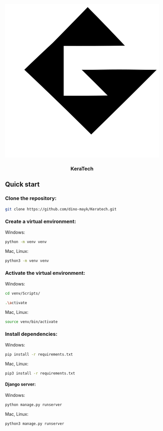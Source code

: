 <p align="center">
  <img src="/static_dev/favicon/logo_no_text.svg">
</p>

<h3 align="center">KeraTech</h3>


## Quick start

### Clone the repository:
```bash
git clone https://github.com/dino-mayk/Keratech.git
```

### Create a virtual environment:

Windows:
```bash
python -m venv venv
```
Mac, Linux:
```bash
python3 -m venv venv
```

### Activate the virtual environment:

Windows:
```bash
cd venv/Scripts/
```
```bash
.\activate
```
Mac, Linux:
```bash
source venv/bin/activate
```

### Install dependencies:

Windows:
```bash
pip install -r requirements.txt
```
Mac, Linux:
```bash
pip3 install -r requirements.txt
```

#### Django server:

Windows:
```bash
python manage.py runserver
```
Mac, Linux:
```bash
python3 manage.py runserver
```